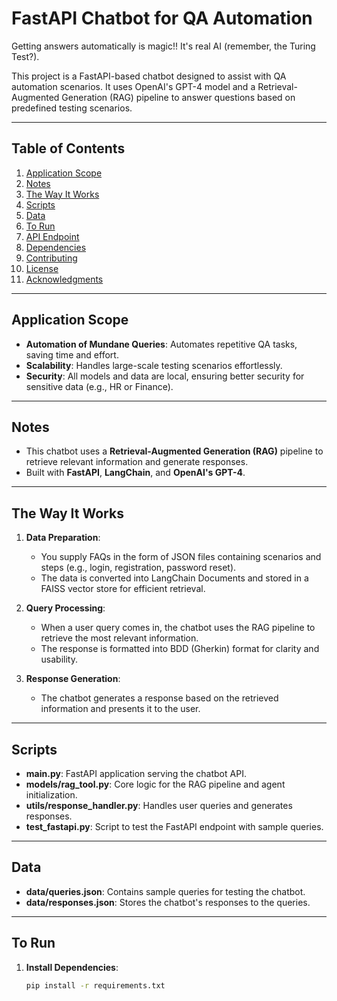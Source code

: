 # FastAPI Chatbot for QA Automation

Getting answers automatically is magic!! It's real AI (remember, the Turing Test?).

This project is a FastAPI-based chatbot designed to assist with QA automation scenarios. It uses OpenAI's GPT-4 model and a Retrieval-Augmented Generation (RAG) pipeline to answer questions based on predefined testing scenarios.

---

## Table of Contents

1. [Application Scope](#application-scope)
2. [Notes](#notes)
3. [The Way It Works](#the-way-it-works)
4. [Scripts](#scripts)
5. [Data](#data)
6. [To Run](#to-run)
7. [API Endpoint](#api-endpoint)
8. [Dependencies](#dependencies)
9. [Contributing](#contributing)
10. [License](#license)
11. [Acknowledgments](#acknowledgments)


---

## Application Scope

- **Automation of Mundane Queries**: Automates repetitive QA tasks, saving time and effort.
- **Scalability**: Handles large-scale testing scenarios effortlessly.
- **Security**: All models and data are local, ensuring better security for sensitive data (e.g., HR or Finance).

---

## Notes

- This chatbot uses a **Retrieval-Augmented Generation (RAG)** pipeline to retrieve relevant information and generate responses.
- Built with **FastAPI**, **LangChain**, and **OpenAI's GPT-4**.

---




## The Way It Works

1. **Data Preparation**:
   - You supply FAQs in the form of JSON files containing scenarios and steps (e.g., login, registration, password reset).
   - The data is converted into LangChain Documents and stored in a FAISS vector store for efficient retrieval.

2. **Query Processing**:
   - When a user query comes in, the chatbot uses the RAG pipeline to retrieve the most relevant information.
   - The response is formatted into BDD (Gherkin) format for clarity and usability.

3. **Response Generation**:
   - The chatbot generates a response based on the retrieved information and presents it to the user.

---

## Scripts

- **main.py**: FastAPI application serving the chatbot API.
- **models/rag_tool.py**: Core logic for the RAG pipeline and agent initialization.
- **utils/response_handler.py**: Handles user queries and generates responses.
- **test_fastapi.py**: Script to test the FastAPI endpoint with sample queries.

---

## Data

- **data/queries.json**: Contains sample queries for testing the chatbot.
- **data/responses.json**: Stores the chatbot's responses to the queries.

---

## To Run

1. **Install Dependencies**:

   ```bash
   pip install -r requirements.txt
